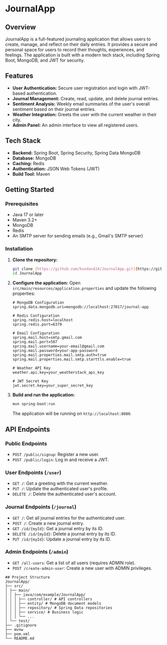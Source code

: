 # JournalApp

## Overview

JournalApp is a full-featured journaling application that allows users to create, manage, and reflect on their daily entries. It provides a secure and personal space for users to record their thoughts, experiences, and feelings. The application is built with a modern tech stack, including Spring Boot, MongoDB, and JWT for security.

## Features

* **User Authentication:** Secure user registration and login with JWT-based authentication.
* **Journal Management:** Create, read, update, and delete journal entries.
* **Sentiment Analysis:** Weekly email summaries of the user's overall sentiment based on their journal entries.
* **Weather Integration:** Greets the user with the current weather in their city.
* **Admin Panel:** An admin interface to view all registered users.

## Tech Stack

* **Backend:** Spring Boot, Spring Security, Spring Data MongoDB
* **Database:** MongoDB
* **Caching:** Redis
* **Authentication:** JSON Web Tokens (JWT)
* **Build Tool:** Maven

## Getting Started

### Prerequisites

* Java 17 or later
* Maven 3.2+
* MongoDB
* Redis
* An SMTP server for sending emails (e.g., Gmail's SMTP server)

### Installation

1.  **Clone the repository:**
    ```bash
    git clone [https://github.com/kundan424/JournalApp.git](https://github.com/your-username/JournalApp.git)
    cd JournalApp
    ```

2.  **Configure the application:**
    Open `src/main/resources/application.properties` and update the following properties:
    ```properties
    # MongoDB Configuration
    spring.data.mongodb.uri=mongodb://localhost:27017/journal-app

    # Redis Configuration
    spring.redis.host=localhost
    spring.redis.port=6379

    # Email Configuration
    spring.mail.host=smtp.gmail.com
    spring.mail.port=587
    spring.mail.username=your-email@gmail.com
    spring.mail.password=your-app-password
    spring.mail.properties.mail.smtp.auth=true
    spring.mail.properties.mail.smtp.starttls.enable=true

    # Weather API Key
    weather.api.key=your_weatherstack_api_key

    # JWT Secret Key
    jwt.secret.key=your_super_secret_key
    ```

3.  **Build and run the application:**
    ```bash
    mvn spring-boot:run
    ```
    The application will be running on `http://localhost:8080`.

## API Endpoints

### Public Endpoints

* `POST /public/signup`: Register a new user.
* `POST /public/login`: Log in and receive a JWT.

### User Endpoints (`/user`)

* `GET /`: Get a greeting with the current weather.
* `PUT /`: Update the authenticated user's profile.
* `DELETE /`: Delete the authenticated user's account.

### Journal Endpoints (`/journal`)

* `GET /`: Get all journal entries for the authenticated user.
* `POST /`: Create a new journal entry.
* `GET /id/{myId}`: Get a journal entry by its ID.
* `DELETE /id/{myId}`: Delete a journal entry by its ID.
* `PUT /id/{myId}`: Update a journal entry by its ID.

### Admin Endpoints (`/admin`)

* `GET /all-users`: Get a list of all users (requires ADMIN role).
* `POST /create-admin-user`: Create a new user with ADMIN privileges.

```
## Project Structure
JournalApp/
├── src/
│ ├── main/
│ │ ├── java/com/example/JournalApp/
│ │ │ ├── controller/ # API controllers
│ │ │ ├── entity/ # MongoDB document models
│ │ │ ├── repository/ # Spring Data repositories
│ │ │ ├── service/ # Business logic
│ │ │ └── ...
│ └── test/
├── .gitignore
├── mvnw
├── pom.xml
└── README.md
```
